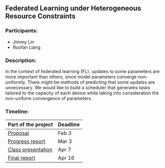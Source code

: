 ## **Federated Learning under Heterogeneous Resource Constraints**

### Participants:

* Jimmy Lin
* Ruofan Liang

### Description:

In the context of federated learning (FL), updates to some parameters are more important than others, since model parameters converge non-uniformly. There might be methods of predicting that some updates are unnecessary. We would like to build a scheduler that generates tasks tailored to the capacity of each device while taking into consideration the non-uniform convergence of parameters.

### Timeline:

| Part of the project    | Deadline |
| ---------------------- | -------- |
| [Proposal]()           | Feb 3    |
| [Progress report]()    | Mar 3    |
| [Class presentation]() | Apr 7    |
| [Final report]()       | Apr 16   |
